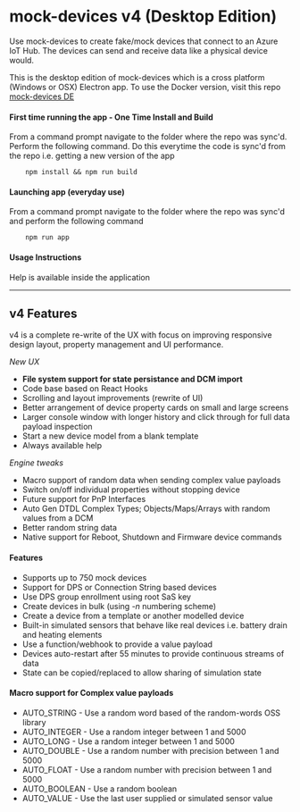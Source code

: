# mock-devices v4 (Desktop Edition)
Use mock-devices to create fake/mock devices that connect to an Azure IoT Hub. The devices can send and receive data like a physical device would.

This is the desktop edition of mock-devices which is a cross platform (Windows or OSX) Electron app. To use the Docker version, visit this repo [mock-devices DE](http://github.com/codetunez/mock-devices-de)

#### First time running the app - One Time Install and Build
From a command prompt navigate to the folder where the repo was sync'd. Perform the following command. Do this everytime the code is sync'd from the repo i.e. getting a new version of the app

        npm install && npm run build

#### Launching app (everyday use)
From a command prompt navigate to the folder where the repo was sync'd and perform the following command

        npm run app

#### Usage Instructions
Help is available inside the application

---

## v4 Features
v4 is a complete re-write of the UX with focus on improving responsive design layout, property management and UI performance.

_New UX_
- **File system support for state persistance and DCM import**
- Code base based on React Hooks
- Scrolling and layout improvements (rewrite of UI)
- Better arrangement of device property cards on small and large screens
- Larger console window with longer history and click through for full data payload inspection
- Start a new device model from a blank template
- Always available help

_Engine tweaks_
- Macro support of random data when sending complex value payloads
- Switch on/off individual properties without stopping device
- Future support for PnP Interfaces
- Auto Gen DTDL Complex Types; Objects/Maps/Arrays with random values from a DCM
- Better random string data
- Native support for Reboot, Shutdown and Firmware device commands

#### Features
- Supports up to 750 mock devices
- Support for DPS or Connection String based devices
- Use DPS group enrollment using root SaS key
- Create devices in bulk (using -_n_ numbering scheme)
- Create a device from a template or another modelled device
- Built-in simulated sensors that behave like real devices i.e. battery drain and heating elements
- Use a function/webhook to provide a value payload
- Devices auto-restart after 55 minutes to provide continuous streams of data
- State can be copied/replaced to allow sharing of simulation state

#### Macro support for Complex value payloads

- AUTO_STRING - Use a random word based of the random-words OSS library
- AUTO_INTEGER - Use a random integer between 1 and 5000
- AUTO_LONG - Use a random integer between 1 and 5000
- AUTO_DOUBLE - Use a random number with precision between 1 and 5000
- AUTO_FLOAT - Use a random number with precision between 1 and 5000
- AUTO_BOOLEAN - Use a random boolean
- AUTO_VALUE - Use the last user supplied or simulated sensor value